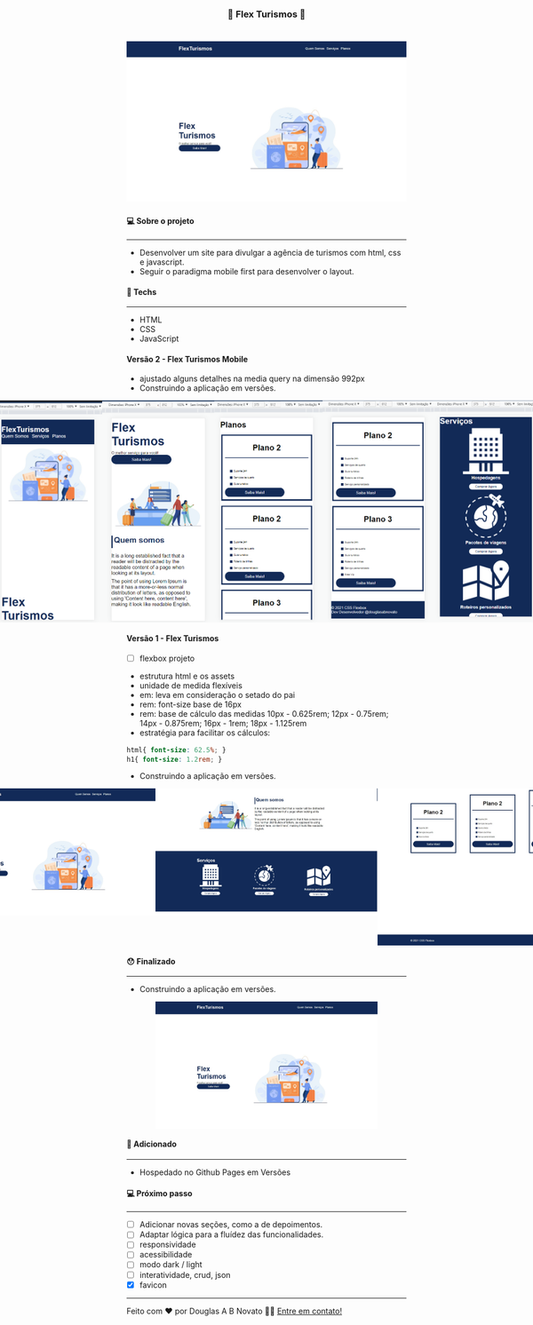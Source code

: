 <h3 align="center"> 
	🚧 Flex Turismos 🚀
</h3> 

<h1 align="center">
    <img alt="Um site para uma agência de turismo" title="#FlexTurismos" src="./.github/mode-desktop-1.jpg" />
</h1>

#### 💻 Sobre o projeto

---

- Desenvolver um site para divulgar a agência de turismos com html, css e javascript.
- Seguir o paradigma mobile first para desenvolver o layout.

#### 🚀 Techs

---

- HTML
- CSS
- JavaScript

#### Versão 2 - Flex Turismos Mobile

- ajustado alguns detalhes na media query na dimensão 992px
- Construindo a aplicação em versões.

<p align="center" style="display: flex; align-items: flex-start; justify-content: center;">  
  <img alt="Um site para uma agência de turismo" title="#FlexTurismos" src="./.github/mode-mobile-1.PNG" height="400px"> 
  <img alt="Um site para uma agência de turismo" title="#FlexTurismos" src="./.github/mode-mobile-2.PNG" height="400px"> 
  <img alt="Um site para uma agência de turismo" title="#FlexTurismos" src="./.github/mode-mobile-4.PNG" height="400px">
  <img alt="Um site para uma agência de turismo" title="#FlexTurismos" src="./.github/mode-mobile-5.PNG" height="400px">
  <img alt="Um site para uma agência de turismo" title="#FlexTurismos" src="./.github/mode-mobile-3.PNG" height="400px">
</p>

#### Versão 1 - Flex Turismos

- [ ] flexbox projeto 
- estrutura html e os assets
- unidade de medida flexíveis
- em: leva em consideração o setado do pai
- rem: font-size base de 16px
- rem: base de cálculo das medidas 10px - 0.625rem; 12px - 0.75rem; 14px - 0.875rem; 16px - 1rem; 18px - 1.125rem
- estratégia para facilitar os cálculos:
````css
html{ font-size: 62.5%; } 
h1{ font-size: 1.2rem; }
````
- Construindo a aplicação em versões.
<p align="center" style="display: flex; align-items: flex-start; justify-content: center;">  
  <img alt="Um site para uma agência de turismo" title="#FlexTurismos" src="./.github/mode-desktop-1.jpg" width="400px"> 
  <img alt="Um site para uma agência de turismo" title="#FlexTurismos" src="./.github/mode-desktop-2.jpg" width="400px"> 
  <img alt="Um site para uma agência de turismo" title="#FlexTurismos" src="./.github/mode-desktop-3.jpg" width="400px">
</p>

#### 😯 Finalizado 

---  

- Construindo a aplicação em versões.

<p align="center" style="display: flex; align-items: flex-start; justify-content: center;">  
  <img alt="Um site para uma agência de turismo" title="#FlexTurismos" src="./.github/mode-desktop-1.jpg" width="400px">
</p>

#### 🧭 Adicionado

---  

- Hospedado no Github Pages em Versões

#### 💻 Próximo passo

---  

- [ ] Adicionar novas seções, como a de depoimentos.
- [ ] Adaptar lógica para a fluídez das funcionalidades.
- [ ] responsividade
- [ ] acessibilidade
- [ ] modo dark / light
- [ ] interatividade, crud, json
- [x] favicon

---  

Feito com ❤️ por Douglas A B Novato 👋🏽 [Entre em contato!](https://www.linkedin.com/in/douglasabnovato/)
